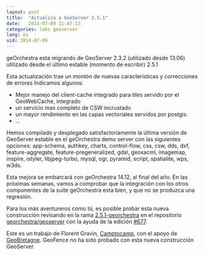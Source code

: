 ```yaml
---
layout: post
title:  "Actualiza a GeoServer 2.5.1"
date:   2014-07-09 11:47:13
categories: labs geoserver
lang: es
uid: 2014-07-09
---
```

geOrchestra esta migrando de GeoServer 2.3.2 (utilizado desde 13.06) utilizado desde el último estable (momento de escribir) 2.5.1 

<!--more-->

Esta actualización trae un montón de nuevas características y correcciones de errores
Indicamos algunos:

 * Mejor manejo del client-cache integrado para tiles servido por el GeoWebCache, integrado
 * un servicio mas completo de CSW incrustado
 * un mayor rendimiento en las capas vectoriales servidos por postgis.
 * ...

Hemos compilado y desplegado satisfactoriamente la última versión de GeoServer estable en el geOrchestra demo server con las siguientes opciones: app-schema, authkey, charts, control-flow, css, csw, dds, dxf, feature-aggregate, feature-pregeneralized, gdal, geoxacml, imagemap, inspire, istyler, libjpeg-turbo, mysql, ogr, pyramid, script, spatialite, wps, w3ds.

Esta mejora se embarcará con geOrchestra 14.12, al final del año. En las próximas semanas, vamos a comprobar que la integración con los otros componentes de la suite geOrchestra esta bien, y que no se produzca una regresión.

Para los más aventureros como tú, es posible probar esta nueva construcción revisando en la rama [2.5.1-georchestra](https://github.com/georchestra/geoserver/tree/2.5.1-georchestra) en el repositorio [georchestra/geoserver](https://github.com/georchestra/geoserver/) con la ayuda de la edición [#677](https://github.com/georchestra/georchestra/issues/677).

Este es un trabajo de Florent Gravin, [Camptocamp](http://www.camptocamp.com/geospatial/), con el apoyo de [GeoBretagne](http://cms.geobretagne.fr/). GeoFence no ha sido probado con esta nueva construcción GeoServer.
